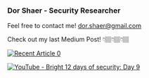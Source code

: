 ### Dor Shaer - Security Researcher

Feel free to contact me! dor.shaer@gmail.com

Check out my last Medium Post!
👇🏽👇🏽👇🏽

[![Recent Article 0](https://github-readme-medium-recent-article.vercel.app/medium/@kAssofer/0)](https://medium.com/@kAssofer/latest)

[![YouTube - Bright 12 days of security: Day 9](https://img.youtube.com/vi/zVZQ3QjAc9Y/0.jpg)](https://www.youtube.com/watch?v=zVZQ3QjAc9Y)
